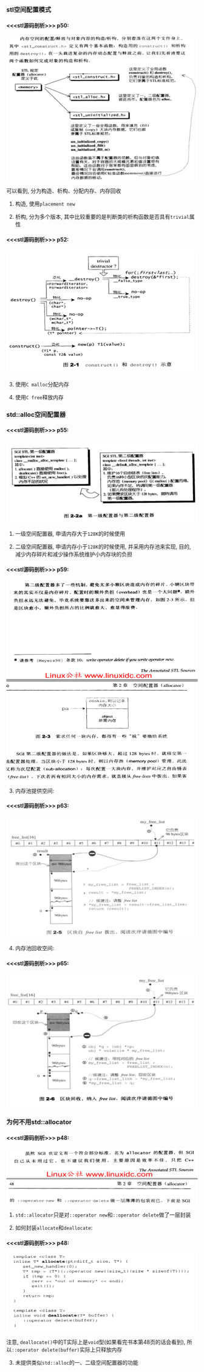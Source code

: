 ### stl空间配置模式
#### <<<stl源码剖析>>> p50:<br>

<img src="img/9.png"/>

可以看到, 分为构造、析构、分配内存、内存回收<br>

1. 构造, 使用`placement new`<br>

2. 析构, 分为多个版本, 其中比较重要的是判断类的析构函数是否具有`trivial`属性<br>
#### <<<stl源码剖析>>> p52:<br>

<img src="img/10.png" />

3. 使用`C malloc`分配内存<br>

4. 使用`C free`释放内存<br>


### std::alloc空间配置器
#### <<<stl源码剖析>>> p55:<br>

<img src="img/11.png" /><br>


1. 一级空间配置器, 申请内存大于`128K`的时候使用<br>

2. 二级空间配置器, 申请内存小于`128K`的时候使用, 并采用内存池来实现, 目的, 减少内存碎片和减少操作系统维护小内存块的负担<br>
#### <<<stl源码剖析>>> p59:<br>

<img src="img/12.png" />

3. 内存池提供空间:
#### <<<stl源码剖析>>> p63:<br>

<img src="img/13.png" />

4. 内存池回收空间:
#### <<<stl源码剖析>>> p65:<br>

<img src="img/14.png" />


### 为何不用std::allocator
#### <<<stl源码剖析>>> p48:<br>

<img src="img/7.png" />

1. `std::allocator`只是对`::operator new`和`::operator delete`做了一层封装<br>

2. 如何封装`allocate`和`deallocate`:<br>

#### <<<stl源码剖析>>> p48:<br>

<img src="img/8.png" />

注意, `deallocate()`中的T实际上是`void`型(如果看完书本第48页的话会看到), 所以`::operator delete(buffer)`实际上只释放内存<br>

3. 未提供类似`std::alloc`的一、二级空间配置器的功能<br>